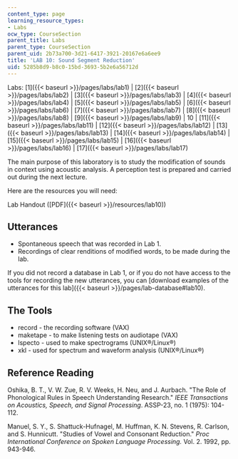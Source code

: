```yaml
---
content_type: page
learning_resource_types:
- Labs
ocw_type: CourseSection
parent_title: Labs
parent_type: CourseSection
parent_uid: 2b73a700-3d21-6417-3921-20167e6a6ee9
title: 'LAB 10: Sound Segment Reduction'
uid: 5285b8d9-b8c0-15bd-3693-5b2e6a56712d
---
```


Labs: [1]({{< baseurl >}}/pages/labs/lab1) | [2]({{< baseurl >}}/pages/labs/lab2) | [3]({{< baseurl >}}/pages/labs/lab3) | [4]({{< baseurl >}}/pages/labs/lab4) | [5]({{< baseurl >}}/pages/labs/lab5) | [6]({{< baseurl >}}/pages/labs/lab6) | [7]({{< baseurl >}}/pages/labs/lab7) | [8]({{< baseurl >}}/pages/labs/lab8) | [9]({{< baseurl >}}/pages/labs/lab9) | 10 | [11]({{< baseurl >}}/pages/labs/lab11) | [12]({{< baseurl >}}/pages/labs/lab12) | [13]({{< baseurl >}}/pages/labs/lab13) | [14]({{< baseurl >}}/pages/labs/lab14) | [15]({{< baseurl >}}/pages/labs/lab15) | [16]({{< baseurl >}}/pages/labs/lab16) | [17]({{< baseurl >}}/pages/labs/lab17)

The main purpose of this laboratory is to study the modification of sounds in context using acoustic analysis. A perception test is prepared and carried out during the next lecture.

Here are the resources you will need:

Lab Handout ([PDF]({{< baseurl >}}/resources/lab10))

Utterances
----------

*   Spontaneous speech that was recorded in Lab 1.
*   Recordings of clear renditions of modified words, to be made during the lab.

If you did not record a database in Lab 1, or if you do not have access to the tools for recording the new utterances, you can [download examples of the utterances for this lab]({{< baseurl >}}/pages/lab-database#lab10).

The Tools
---------

*   record - the recording software (VAX)
*   maketape - to make listening tests on audiotape (VAX)
*   lspecto - used to make spectrograms (UNIX®/Linux®)
*   xkl - used for spectrum and waveform analysis (UNIX®/Linux®)

Reference Reading
-----------------

Oshika, B. T., V. W. Zue, R. V. Weeks, H. Neu, and J. Aurbach. "The Role of Phonological Rules in Speech Understanding Research." _IEEE Transactions on Acoustics, Speech, and Signal Processing_. ASSP-23, no. 1 (1975): 104-112.

Manuel, S. Y., S. Shattuck-Hufnagel, M. Huffman, K. N. Stevens, R. Carlson, and S. Hunnicutt. "Studies of Vowel and Consonant Reduction." _Proc International Conference on Spoken Language Processing._ Vol. 2. 1992, pp. 943-946.